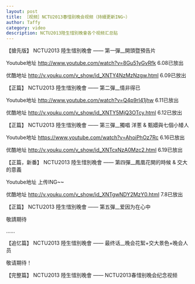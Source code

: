 ```yaml
---
layout: post
title: ［视频］NCTU2013春惜别晚会视频（持續更新ING~）
author: Taffy
category: video
description: NCTU2013陸生惜別晚會各个视频汇总贴
---
```


【搶先版】 NCTU2013 陸生惜別晚會 —— 第一彈__開頭暨預告片 

Youtube地址 <http://www.youtube.com/watch?v=8Gu51yGvRfk> 6.08已放出

优酷地址 <http://v.youku.com/v_show/id_XNTY4NzMzNzgw.html> 6.09已放出

【正篇】 NCTU2013 陸生惜別晚會 —— 第二彈__情非得已

Youtube地址 <http://www.youtube.com/watch?v=Q4p9rl41jhw> 6.11已放出

优酷地址 <http://v.youku.com/v_show/id_XNTY5MjQ3OTcy.html> 6.12已放出

【正篇】 NCTU2013 陸生惜別晚會 —— 第三彈__獨唱 洋蔥 & 甄嬛與七個小矮人

Youtube地址 <https://www.youtube.com/watch?v=AhoiPhOz7Rc> 6.16已放出

优酷地址 <http://v.youku.com/v_show/id_XNTcxNzA0Mzc2.html> 6.19已放出

【正篇，新番】 NCTU2013 陸生惜別晚會 —— 第四彈__鳳凰花開的時候 & 交大的意義

Youtube地址 上传ING~~ 

优酷地址  <http://v.youku.com/v_show/id_XNTgwNDY2MzY0.html> 7.8已放出

【正篇】 NCTU2013 陸生惜別晚會 —— 第五彈__爱因为在心中

敬請期待

……

【追忆篇】 NCTU2013 陸生惜別晚會 —— 最终话__晚会花絮+交大景色+晚会人员

敬请期待！

【完整篇】 NCTU2013 陸生惜別晚會 —— NCTU2013春惜别晚会纪念视频
